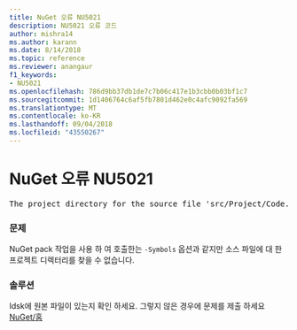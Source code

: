 ```yaml
---
title: NuGet 오류 NU5021
description: NU5021 오류 코드
author: mishra14
ms.author: karann
ms.date: 8/14/2018
ms.topic: reference
ms.reviewer: anangaur
f1_keywords:
- NU5021
ms.openlocfilehash: 786d9bb37db1de7c7b06c417e1b3cbb0b03bf1c7
ms.sourcegitcommit: 1d1406764c6af5fb7801d462e0c4afc9092fa569
ms.translationtype: MT
ms.contentlocale: ko-KR
ms.lasthandoff: 09/04/2018
ms.locfileid: "43550267"
---
```

# <a name="nuget-error-nu5021"></a>NuGet 오류 NU5021
<pre>The project directory for the source file 'src/Project/Code.cs' could not be found.</pre>

### <a name="issue"></a>문제

NuGet pack 작업을 사용 하 여 호출한는 `-Symbols` 옵션과 같지만 소스 파일에 대 한 프로젝트 디렉터리를 찾을 수 없습니다.


### <a name="solution"></a>솔루션

Idsk에 원본 파일이 있는지 확인 하세요. 그렇지 않은 경우에 문제를 제출 하세요 [NuGet/홈](https://github.com/NuGet/Home/issues)

